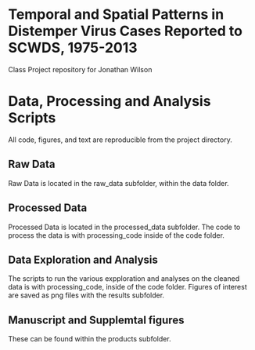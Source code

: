 # Temporal and Spatial Patterns in Distemper Virus Cases Reported to SCWDS, 1975-2013
Class Project repository for Jonathan Wilson

# Data, Processing and Analysis Scripts
All code, figures, and text are reproducible from the project directory.
## Raw Data
Raw Data is located in the raw_data subfolder, within the data folder.
## Processed Data
Processed Data is located in the processed_data subfolder. The code to process the data is with processing_code inside of the code folder.
## Data Exploration and Analysis
The scripts to run the various expploration and analyses on the cleaned data is with processing_code, inside of the code folder. Figures of interest are saved as png files with the results subfolder.
## Manuscript and Supplemtal figures
These can be found within the products subfolder.